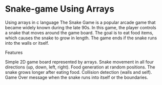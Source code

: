 # Snake-game Using Arrays
Using arrays in c language
The Snake Game is a popular arcade game that became widely known during the late 90s. In this game, the player controls a snake that moves around the game board. The goal is to eat food items, which causes the snake to grow in length. The game ends if the snake runs into the walls or itself.

Features

Simple 2D game board represented by arrays.
Snake movement in all four directions (up, down, left, right).
Food generation at random positions.
The snake grows longer after eating food.
Collision detection (walls and self).
Game Over message when the snake runs into itself or the boundaries.
